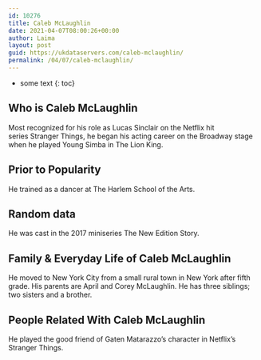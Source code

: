 ```yaml
---
id: 10276
title: Caleb McLaughlin
date: 2021-04-07T08:00:26+00:00
author: Laima
layout: post
guid: https://ukdataservers.com/caleb-mclaughlin/
permalink: /04/07/caleb-mclaughlin/
---
```


* some text
{: toc}


## Who is Caleb McLaughlin
                  
                  
                  
Most recognized for his role as Lucas Sinclair on the Netflix hit series Stranger Things, he began his acting career on the Broadway stage when he played Young Simba in The Lion King.  
                  
              
            
              
            
                
                
                
## Prior to Popularity
                  
                  
                  
He trained as a dancer at The Harlem School of the Arts. 
                  
              
            
              
            
                
                
                
## Random data
                  
                  
                  
He was cast in the 2017 miniseries The New Edition Story.  
                  
              
            
              
            
                
                
                
## Family & Everyday Life of Caleb McLaughlin
                  
                  
                  
He moved to New York City from a small rural town in New York after fifth grade. His parents are April and Corey McLaughlin. He has three siblings; two sisters and a brother.
                  
              
            
              
            
                
                
                
## People Related With Caleb McLaughlin
                  
                  
                  
He played the good friend of Gaten Matarazzo&#8217;s character in Netflix&#8217;s Stranger Things. 
                  
              
            
              
            
                
              
            
              
              
            
            
              
            
          
          
          